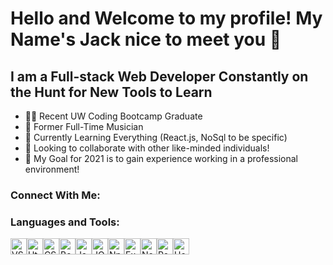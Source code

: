 # Hello and Welcome to my profile! My Name's Jack nice to meet you 👋

## I am a Full-stack Web Developer Constantly on the Hunt for New Tools to Learn
- 👨‍🎓 Recent UW Coding Bootcamp Graduate
- 🎷 Former Full-Time Musician
- 🌱 Currently Learning Everything (React.js, NoSql to be specific)
- 👥 Looking to collaborate with other like-minded individuals!
- 📅 My Goal for 2021 is to gain experience working in a professional environment!

### Connect With Me:


### Languages and Tools:
<img src='https://cdn.jsdelivr.net/gh/devicons/devicon/icons/vscode/vscode-original.svg' alt='VSCode Icon' width='26px'/><img src='https://cdn.jsdelivr.net/gh/devicons/devicon/icons/html5/html5-original.svg' alt='Html Icon' width='26px'/><img src='https://cdn.jsdelivr.net/gh/devicons/devicon/icons/css3/css3-original.svg' alt='CSS Icon' width='26px'/><img src='https://cdn.jsdelivr.net/gh/devicons/devicon/icons/bootstrap/bootstrap-plain.svg' alt='Bootstrap Icon' width='26px'/><img src='https://cdn.jsdelivr.net/gh/devicons/devicon/icons/javascript/javascript-original.svg' alt='Javascript Icon' width='26px'/><img src='https://cdn.jsdelivr.net/gh/devicons/devicon/icons/jquery/jquery-original.svg' alt='JQuery Icon' width='26px'/><img src='https://cdn.jsdelivr.net/gh/devicons/devicon/icons/npm/npm-original-wordmark.svg' alt='Npm Icon' width='26px'/><img src='https://cdn.jsdelivr.net/gh/devicons/devicon/icons/express/express-original.svg' alt='Express Icon' width='26px'/><img src='https://cdn.jsdelivr.net/gh/devicons/devicon/icons/nodejs/nodejs-original.svg' alt='Node.js Icon' width='26px'/><img src='https://cdn.jsdelivr.net/gh/devicons/devicon/icons/react/react-original.svg' alt='React Icon' width='26px'/><img src='https://cdn.jsdelivr.net/gh/devicons/devicon/icons/heroku/heroku-original.svg' alt='Heroku Icon' width='26px'/>
